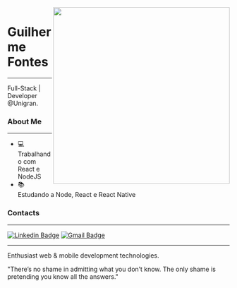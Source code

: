 <img align="right" width="400" height="400" src="https://hum-systems.com/site/templates/images/jobs/business_m.png">

# Guilherme Fontes 
---
Full-Stack | Developer  @Unigran.

### About Me
---
- 💻 Trabalhando com React e NodeJS
- 📚 Estudando a Node, React e React Native

### Contacts
---
[![Linkedin Badge](https://img.shields.io/badge/-Guilherme%20Fontes-6633cc?style=flat-square&logo=Linkedin&logoColor=white&link=https://www.linkedin.com/in/guilherme-fontes-amorim/)](https://www.linkedin.com/in/guilherme-fontes-amorim/) 
[![Gmail Badge](https://img.shields.io/badge/-gui.fontes.amorim@gmail.com-6633cc?style=flat-square&logo=Gmail&logoColor=white&link=mailto:gui.fontes.amorim@gmail.com)](mailto:gui.fontes.amorim@gmail.com)

---
Enthusiast web & mobile development technologies.

"There’s no shame in admitting what you don’t know. The only shame is pretending you know all the answers."
